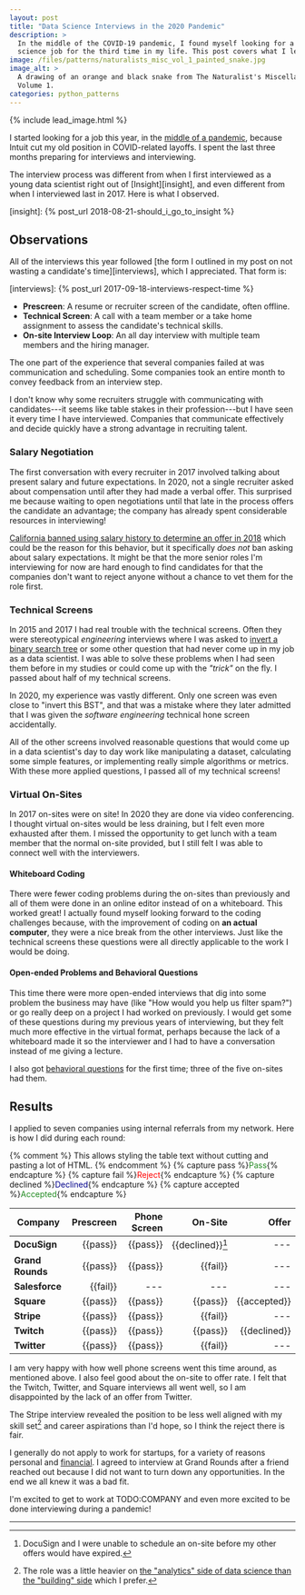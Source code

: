 ```yaml
---
layout: post
title: "Data Science Interviews in the 2020 Pandemic"
description: >
  In the middle of the COVID-19 pandemic, I found myself looking for a data
  science job for the third time in my life. This post covers what I learned.
image: /files/patterns/naturalists_misc_vol_1_painted_snake.jpg
image_alt: >
  A drawing of an orange and black snake from The Naturalist's Miscellany
  Volume 1.
categories: python_patterns
---
```


{% include lead_image.html %}

I started looking for a job this year, in the [middle of a pandemic][covid],
because Intuit cut my old position in COVID-related layoffs. I spent the last
three months preparing for interviews and interviewing.

[covid]: https://en.wikipedia.org/wiki/COVID-19_pandemic

The interview process was different from when I first interviewed as a young
data scientist right out of [Insight][insight], and even different from when I
interviewed last in 2017\. Here is what I observed.

[insight]: {% post_url 2018-08-21-should_i_go_to_insight %}

## Observations

All of the interviews this year followed [the form I outlined in my post on not
wasting a candidate's time][interviews], which I appreciated. That form is:

[interviews]: {% post_url 2017-09-18-interviews-respect-time %}

- **Prescreen**: A resume or recruiter screen of the candidate, often offline.
- **Technical Screen**: A call with a team member or a take home assignment to
  assess the candidate's technical skills.
- **On-site Interview Loop**: An all day interview with multiple team members
  and the hiring manager.

The one part of the experience that several companies failed at was
communication and scheduling. Some companies took an entire month to convey
feedback from an interview step.

I don't know why some recruiters struggle with communicating with
candidates---it seems like table stakes in their profession---but I have seen
it every time I have interviewed. Companies that communicate effectively and
decide quickly have a strong advantage in recruiting talent.

### Salary Negotiation

The first conversation with every recruiter in 2017 involved talking about
present salary and future expectations. In 2020, not a single recruiter asked
about compensation until after they had made a verbal offer. This surprised me
because waiting to open negotiations until that late in the process offers the
candidate an advantage; the company has already spent considerable resources
in interviewing!

<!-- TODO #45: Update links to negotiation post -->

[California banned using salary history to determine an offer in
2018][salary_law] which could be the reason for this behavior, but it
specifically _does not_ ban asking about salary expectations. It might be that
the more senior roles I'm interviewing for now are hard enough to find
candidates for that the companies don't want to reject anyone without a chance
to vet them for the role first.

[salary_law]: https://leginfo.legislature.ca.gov/faces/codes_displaySection.xhtml?sectionNum=432.3&lawCode=LAB

### Technical Screens

In 2015 and 2017 I had real trouble with the technical screens. Often they
were stereotypical _engineering_ interviews where I was asked to [invert a
binary search tree][tweet] or some other question that had never come up in my
job as a data scientist. I was able to solve these problems when I had seen
them before in my studies or could come up with the _"trick"_ on the fly. I
passed about half of my technical screens.

[tweet]: https://twitter.com/mxcl/status/608682016205344768

In 2020, my experience was vastly different. Only one screen was even close to
"invert this BST", and that was a mistake where they later admitted that I was
given the _software engineering_ technical hone screen accidentally.

All of the other screens involved reasonable questions that would come up in a
data scientist's day to day work like manipulating a dataset, calculating some
simple features, or implementing really simple algorithms or metrics. With
these more applied questions, I passed all of my technical screens!

### Virtual On-Sites

In 2017 on-sites were on site! In 2020 they are done via video conferencing. I
thought virtual on-sites would be less draining, but I felt even more
exhausted after them. I missed the opportunity to get lunch with a team member
that the normal on-site provided, but I still felt I was able to connect well
with the interviewers.

#### Whiteboard Coding

There were fewer coding problems during the on-sites than previously and all
of them were done in an online editor instead of on a whiteboard. This worked
great! I actually found myself looking forward to the coding challenges
because, with the improvement of coding on **an actual computer**, they were a
nice break from the other interviews. Just like the technical screens these
questions were all directly applicable to the work I would be doing.

#### Open-ended Problems and Behavioral Questions

This time there were more open-ended interviews that dig into some problem the
business may have (like "How would you help us filter spam?") or go really
deep on a project I had worked on previously. I would get some of these
questions during my previous years of interviewing, but they felt much more
effective in the virtual format, perhaps because the lack of a whiteboard made
it so the interviewer and I had to have a conversation instead of me giving a
lecture.

I also got [behavioral questions][behave] for the first time; three of the
five on-sites had them.

[behave]: https://en.wikipedia.org/wiki/Job_interview#Behavioral_interview_questions

## Results

I applied to seven companies using internal referrals from my network. Here is
how I did during each round:

{% comment %} This allows styling the table text without cutting and pasting a
lot of HTML. {% endcomment %}
{% capture pass %}<span style="color:ForestGreen">Pass</span>{% endcapture %}
{% capture fail %}<span style="color:Red">Reject</span>{% endcapture %}
{% capture declined %}<span style="color:DarkBlue">Declined</span>{% endcapture %}
{% capture accepted %}<span style="color:ForestGreen">Accepted</span>{% endcapture %}

| **Company**      | Prescreen | Phone Screen |                 On-Site |        Offer |
|------------------|----------:|-------------:|------------------------:|-------------:|
| **DocuSign**     |  {{pass}} |     {{pass}} | {{declined}}[^docusign] |          --- |
| **Grand Rounds** |  {{pass}} |     {{pass}} |                {{fail}} |          --- |
| **Salesforce**   |  {{fail}} |          --- |                     --- |          --- |
| **Square**       |  {{pass}} |     {{pass}} |                {{pass}} | {{accepted}} |
| **Stripe**       |  {{pass}} |     {{pass}} |                {{fail}} |          --- |
| **Twitch**       |  {{pass}} |     {{pass}} |                {{pass}} | {{declined}} |
| **Twitter**      |  {{pass}} |     {{pass}} |                {{fail}} |          --- |

I am very happy with how well phone screens went this time around, as
mentioned above. I also feel good about the on-site to offer rate. I felt that
the Twitch, Twitter, and Square interviews all went well, so I am disappointed
by the lack of an offer from Twitter.

The Stripe interview revealed the position to be less well aligned with my
skill set[^ab] and career aspirations than I'd hope, so I think the reject
there is fair.

I generally do not apply to work for startups, for a variety of reasons
personal and [financial][sense]. I agreed to interview at Grand Rounds after a
friend reached out because I did not want to turn down any opportunities. In
the end we all knew it was a bad fit.

[sense]: https://zainamro.com/notes/working-for-a-startup-makes-less-sense


I'm excited to get to work at TODO:COMPANY and even more excited to be done
interviewing during a pandemic!

---

[^docusign]: DocuSign and I were unable to schedule an on-site before my other offers would have expired.
[^ab]: The role was a little heavier on [the "analytics" side of data science than the "building" side][ab] which I prefer.

[ab]: https://www.dezyre.com/article/type-a-data-scientist-vs-type-b-data-scientist/194

